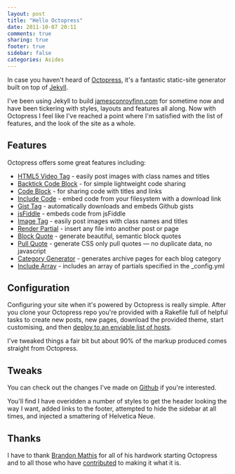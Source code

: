 ```yaml
---
layout: post
title: "Hello Octopress"
date: 2011-10-07 20:11
comments: true
sharing: true
footer: true
sidebar: false
categories: Asides
---
```


In case you haven't heard of [Octopress][], it's a fantastic static-site generator built on top of [Jekyll][].

I've been using Jekyll to build [jamesconroyfinn.com][] for sometime now and have been tickering with styles, layouts and features all along. Now with Octopress I feel like I've reached a point where I'm satisfied with the list of features, and the look of the site as a whole.

<!--more-->

## Features

Octopress offers some great features including:

* [HTML5 Video Tag][] - easily post images with class names and titles
* [Backtick Code Block][] - for simple lightweight code sharing
* [Code Block][] - for sharing code with titles and links
* [Include Code][] - embed code from your filesystem with a download link
* [Gist Tag][] - automatically downloads and embeds Github gists
* [jsFiddle][] - embeds code from jsFiddle
* [Image Tag][] - easily post images with class names and titles
* [Render Partial][] - insert any file into another post or page
* [Block Quote][] - generate beautiful, semantic block quotes
* [Pull Quote][] - generate CSS only pull quotes — no duplicate data, no javascript
* [Category Generator][] - generates archive pages for each blog category
* [Include Array][] - includes an array of partials specified in the _config.yml

## Configuration

Configuring your site when it's powered by Octopress is really simple.  After you clone your Octopress repo you're provided with a Rakefile full of helpful tasks to create new posts, new pages, download the provided theme, start customising, and then [deploy to an enviable list of hosts][].

I've tweaked things a fair bit but about 90% of the markup produced comes straight from Octopress.

## Tweaks

You can check out the changes I've made on [Github][] if you're interested.

You'll find I have overidden a number of styles to get the header looking the way I want, added links to the footer, attempted to hide the sidebar at all times, and injected a smattering of Helvetica Neue.

## Thanks

I have to thank [Brandon Mathis][] for all of his hardwork starting Octopress and to all those who have [contributed][] to making it what it is.

[Octopress]: http://octopress.org
[Jekyll]: https://github.com/mojombo/jekyll
[jamesconroyfinn.com]: http://jamesconroyfinn.com
[HTML5 Video Tag]: http://octopress.org/docs/plugins/video-tag/
[Backtick Code Block]: http://octopress.org/docs/plugins/backtick-codeblock/
[Code Block]: http://octopress.org/docs/plugins/codeblock/
[Include Code]: http://octopress.org/docs/plugins/include-code/
[Gist Tag]: http://octopress.org/docs/plugins/gist-tag/
[jsFiddle]: http://octopress.org/docs/plugins/jsfiddle-tag/
[Image Tag]: http://octopress.org/docs/plugins/image-tag/
[Render Partial]: http://octopress.org/docs/plugins/render-partial/
[Block Quote]: http://octopress.org/docs/plugins/blockquote/
[Pull Quote]: http://octopress.org/docs/plugins/pullquote/
[Category Generator]: http://octopress.org/docs/plugins/category-generator/
[Include Array]: http://octopress.org/docs/plugins/include-array/
[deploy to an enviable list of hosts]: http://octopress.org/docs/deploying/
[Github]: https://github.com/jcf/jcf.github.com
[Brandon Mathis]: http://brandonmathis.com/
[contributed]: https://github.com/imathis/octopress/network/members
